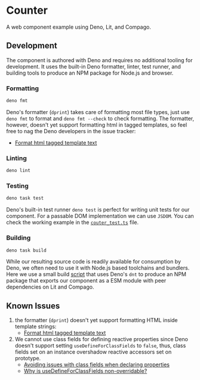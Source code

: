 # Counter

A web component example using Deno, Lit, and Compago.

## Development

The component is authored with Deno and requires no additional tooling for
development. It uses the built-in Deno formatter, linter, test runner, and
building tools to produce an NPM package for Node.js and browser.

### Formatting

```bash
deno fmt
```

Deno's formatter (`dprint`) takes care of formatting most file types, just use
`deno fmt` to format and `deno fmt --check` to check formatting. The formatter,
however, doesn't yet support formatting html in tagged templates, so feel free
to nag the Deno developers in the issue tracker:

- [Format html tagged template text](https://github.com/dprint/dprint-plugin-typescript/issues/9)

### Linting

```bash
deno lint
```

### Testing

```bash
deno task test
```

Deno's built-in test runner `deno test` is perfect for writing unit tests for
our component. For a passable DOM implementation we can use `JSDOM`. You can
check the working example in the
[`couter_test.ts`](https://github.com/zandaqo/compago/blob/master/examples/counter/counter_test.ts)
file.

### Building

```bash
deno task build
```

While our resulting source code is readily available for consumption by Deno, we
often need to use it with Node.js based toolchains and bundlers. Here we use a
small build
[script](https://github.com/zandaqo/compago/blob/master/examples/counter/_build.ts)
that uses Deno's `dnt` to produce an NPM package that exports our component as a
ESM module with peer dependencies on Lit and Compago.

## Known Issues

1. the formatter (`dprint`) doesn't yet support formatting HTML inside template
   strings:
   - [Format html tagged template text](https://github.com/dprint/dprint-plugin-typescript/issues/9)
2. We cannot use class fields for defining reactive properties since Deno
   doesn't support setting `useDefineForClassFields` to `false`, thus, class
   fields set on an instance overshadow reactive accessors set on prototype.
   - [Avoiding issues with class fields when declaring properties](https://lit.dev/docs/components/properties/#avoiding-issues-with-class-fields)
   - [Why is useDefineForClassFields non-overridable?](https://github.com/denoland/deno/issues/12393)
